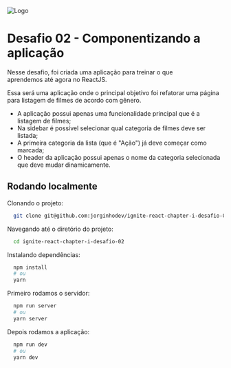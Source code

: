 
![Logo](https://xesque.rocketseat.dev/platform/1615173790188.svg)


# Desafio 02 - Componentizando a aplicação

Nesse desafio, foi criada uma aplicação para treinar o que aprendemos até agora no ReactJS.

Essa será uma aplicação onde o principal objetivo foi refatorar uma página para listagem de filmes de acordo com gênero. 

- A aplicação possui apenas uma funcionalidade principal que é a listagem de filmes;
- Na sidebar é possível selecionar qual categoria de filmes deve ser listada;
- A primeira categoria da lista (que é "Ação") já deve começar como marcada;
- O header da aplicação possui apenas o nome da categoria selecionada que deve mudar dinamicamente.

## Rodando localmente

Clonando o projeto:

```bash
  git clone git@github.com:jorginhodev/ignite-react-chapter-i-desafio-02.git
```

Navegando até o diretório do projeto:

```bash
  cd ignite-react-chapter-i-desafio-02
```

Instalando dependências:

```bash
  npm install
  # ou
  yarn
```

Primeiro rodamos o servidor:

```bash
  npm run server
  # ou
  yarn server
```

Depois rodamos a aplicação:

```bash
  npm run dev
  # ou
  yarn dev
```

